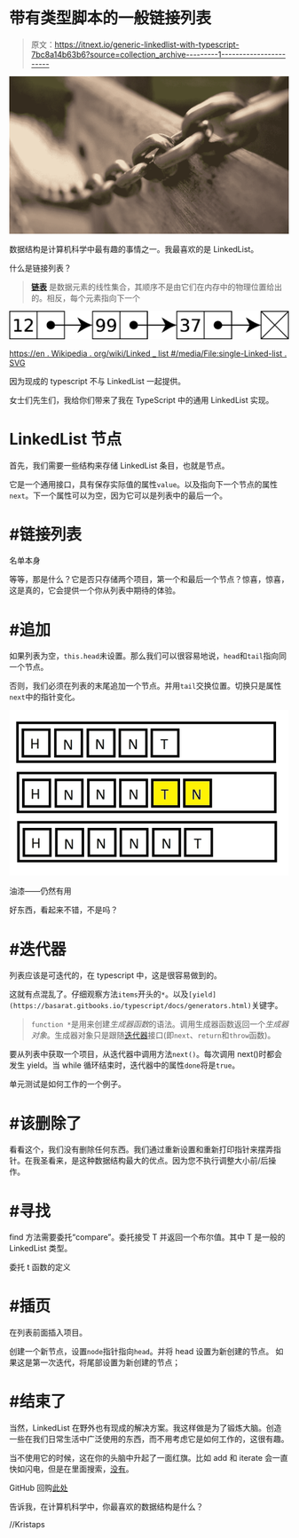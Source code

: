 # 带有类型脚本的一般链接列表

> 原文：<https://itnext.io/generic-linkedlist-with-typescript-7bc8a14b63b6?source=collection_archive---------1----------------------->

![](img/1e98d38534b488d4fea82fe7709bca86.png)

数据结构是计算机科学中最有趣的事情之一。我最喜欢的是 LinkedList。

什么是链接列表？

> [**链表**](https://en.wikipedia.org/wiki/Linked_list) 是数据元素的线性集合，其顺序不是由它们在内存中的物理位置给出的。相反，每个元素指向下一个

![](img/a8e4c32122f9364d667fb4749dc5f40d.png)

[https://en . Wikipedia . org/wiki/Linked _ list #/media/File:single-Linked-list . SVG](https://en.wikipedia.org/wiki/Linked_list#/media/File:Singly-linked-list.svg)

因为现成的 typescript 不与 LinkedList 一起提供。

女士们先生们，我给你们带来了我在 TypeScript 中的通用 LinkedList 实现。

# LinkedList 节点

首先，我们需要一些结构来存储 LinkedList 条目，也就是节点。

它是一个通用接口，具有保存实际值的属性`value`。以及指向下一个节点的属性`next`。下一个属性可以为空，因为它可以是列表中的最后一个。

# #链接列表

名单本身

等等，那是什么？它是否只存储两个项目，第一个和最后一个节点？惊喜，惊喜，这是真的，它会提供一个你从列表中期待的体验。

# #追加

如果列表为空，`this.head`未设置。那么我们可以很容易地说，`head`和`tail`指向同一个节点。

否则，我们必须在列表的末尾追加一个节点。并用`tail`交换位置。切换只是属性`next`中的指针变化。

![](img/3c297dc532929ee579131ede256d3fc0.png)

油漆——仍然有用

好东西，看起来不错，不是吗？

# #迭代器

列表应该是可迭代的，在 typescript 中，这是很容易做到的。

这就有点混乱了。仔细观察方法`items`开头的`*`。以及`[yield](https://basarat.gitbooks.io/typescript/docs/generators.html)`关键字。

> `function *`是用来创建*生成器函数*的语法。调用生成器函数返回一个*生成器对象*。生成器对象只是跟随[迭代器](https://basarat.gitbooks.io/typescript/docs/iterators.html)接口(即`next`、`return`和`throw`函数)。

要从列表中获取一个项目，从迭代器中调用方法`next()`。每次调用 next()时都会发生 yield。当 while 循环结束时，迭代器中的属性`done`将是`true`。

单元测试是如何工作的一个例子。

# #该删除了

看看这个，我们没有删除任何东西。我们通过重新设置和重新打印指针来摆弄指针。在我圣看来，是这种数据结构最大的优点。因为您不执行调整大小前/后操作。

# #寻找

find 方法需要委托“compare”。委托接受 T 并返回一个布尔值。其中 T 是一般的 LinkedList 类型。

委托 t 函数的定义

# #插页

在列表前面插入项目。

创建一个新节点，设置`node`指针指向`head`。并将 head 设置为新创建的节点。
如果这是第一次迭代，将尾部设置为新创建的节点；

# #结束了

当然，LinkedList 在野外也有现成的解决方案。我这样做是为了锻炼大脑。创造一些在我们日常生活中广泛使用的东西，而不用考虑它是如何工作的，这很有趣。

当不使用它的时候，这在你的头脑中升起了一面红旗。比如 add 和 iterate 会一直快如闪电，但是在里面搜索，[没有](http://cooervo.github.io/Algorithms-DataStructures-BigONotation/index.html)。

GitHub 回购[此处](https://github.com/alzuma/tools/blob/master/src/lists/LinkedList.ts)

告诉我，在计算机科学中，你最喜欢的数据结构是什么？

//Kristaps